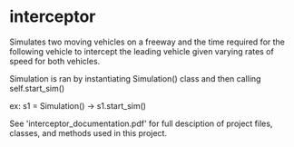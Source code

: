 # interceptor
Simulates two moving vehicles on a freeway and the time required for the following vehicle to intercept the leading vehicle given varying rates of speed for both vehicles.

Simulation is ran by instantiating Simulation() class and then calling self.start_sim()

  ex: s1 = Simulation() -> s1.start_sim()
      
See 'interceptor_documentation.pdf' for full desciption of project files, classes, and methods used in this project.
